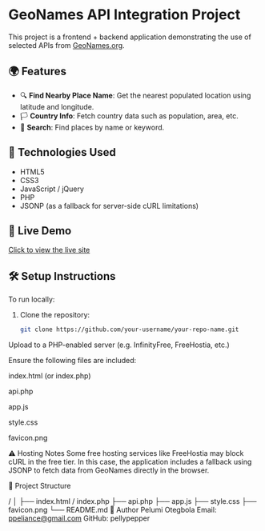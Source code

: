 # GeoNames API Integration Project

This project is a frontend + backend application demonstrating the use of selected APIs from [GeoNames.org](http://www.geonames.org/).

## 🌍 Features

- 🔍 **Find Nearby Place Name**: Get the nearest populated location using latitude and longitude.
- 🏳️ **Country Info**: Fetch country data such as population, area, etc.
- 📌 **Search**: Find places by name or keyword.

## 🧰 Technologies Used

- HTML5
- CSS3
- JavaScript / jQuery
- PHP
- JSONP (as a fallback for server-side cURL limitations)

## 🚀 Live Demo

[Click to view the live site](http://ppeliance.space)

## 🛠️ Setup Instructions

To run locally:

1. Clone the repository:
   ```bash
   git clone https://github.com/your-username/your-repo-name.git
Upload to a PHP-enabled server (e.g. InfinityFree, FreeHostia, etc.)

Ensure the following files are included:

index.html (or index.php)

api.php

app.js

style.css

favicon.png

⚠️ Hosting Notes
Some free hosting services like FreeHostia may block cURL in the free tier. In this case, the application includes a fallback using JSONP to fetch data from GeoNames directly in the browser.

📂 Project Structure

/
│
├── index.html / index.php
├── api.php
├── app.js
├── style.css
├── favicon.png
└── README.md
👤 Author
Pelumi Otegbola
Email: ppeliance@gmail.com
GitHub: pellypepper
